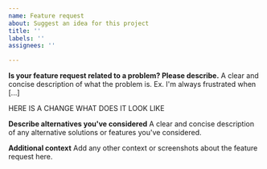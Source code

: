 ```yaml
---
name: Feature request
about: Suggest an idea for this project
title: ''
labels: ''
assignees: ''

---
```


**Is your feature request related to a problem? Please describe.**
A clear and concise description of what the problem is. Ex. I'm always frustrated when [...]

HERE IS A CHANGE WHAT DOES IT LOOK LIKE

**Describe alternatives you've considered**
A clear and concise description of any alternative solutions or features you've considered.

**Additional context**
Add any other context or screenshots about the feature request here.
